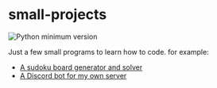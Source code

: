 # small-projects

![Python minimum version](https://img.shields.io/badge/Projects-4-brightgreen)

Just a few small programs to learn how to code.
for example:

- [A sudoku board generator and solver](https://github.com/DMeurer/small-projects/tree/main/Python/Sudoku)
- [A Discord bot for my own server](https://github.com/DMeurer/small-projects/tree/main/NodeJS/discord-bot)
